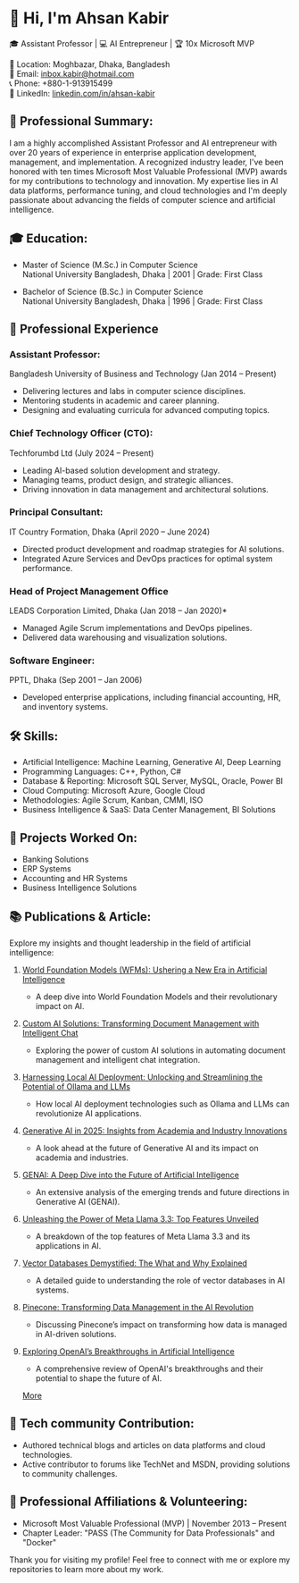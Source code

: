 # 👋 Hi, I'm Ahsan Kabir  

🎓 Assistant Professor | 💻 AI Entrepreneur | 🏆 10x Microsoft MVP 

📍 Location: Moghbazar, Dhaka, Bangladesh  
📧 Email: [inbox.kabir@hotmail.com](mailto:inbox.kabir@hotmail.com)  
📞 Phone: +880-1-913915499  
🔗 LinkedIn: [linkedin.com/in/ahsan-kabir](https://linkedin.com/in/ahsan-kabir)  

## 🏅 Professional Summary:  
I am a highly accomplished Assistant Professor and AI entrepreneur with over 20 years of experience in enterprise application development, management, and implementation. A recognized industry leader, I've been honored with ten times Microsoft Most Valuable Professional (MVP) awards for my contributions to technology and innovation. My expertise lies in AI data platforms, performance tuning, and cloud technologies and I'm deeply passionate about advancing the fields of computer science and artificial intelligence.  

## 🎓 Education:  
- Master of Science (M.Sc.) in Computer Science  
  National University Bangladesh, Dhaka | 2001 | Grade: First Class  

- Bachelor of Science (B.Sc.) in Computer Science  
  National University Bangladesh, Dhaka | 1996 | Grade: First Class  

## 💼 Professional Experience  

### Assistant Professor:  
Bangladesh University of Business and Technology (Jan 2014 – Present)  
- Delivering lectures and labs in computer science disciplines.  
- Mentoring students in academic and career planning.  
- Designing and evaluating curricula for advanced computing topics.  

### Chief Technology Officer (CTO):  
Techforumbd Ltd (July 2024 – Present)  
- Leading AI-based solution development and strategy.  
- Managing teams, product design, and strategic alliances.  
- Driving innovation in data management and architectural solutions.  

### Principal Consultant:  
IT Country Formation, Dhaka (April 2020 – June 2024)  
- Directed product development and roadmap strategies for AI solutions.  
- Integrated Azure Services and DevOps practices for optimal system performance.  

### Head of Project Management Office  
LEADS Corporation Limited, Dhaka (Jan 2018 – Jan 2020)*  
- Managed Agile Scrum implementations and DevOps pipelines.  
- Delivered data warehousing and visualization solutions.  

### Software Engineer:  
PPTL, Dhaka (Sep 2001 – Jan 2006)  
- Developed enterprise applications, including financial accounting, HR, and inventory systems.  

## 🛠 Skills:  
- Artificial Intelligence: Machine Learning, Generative AI, Deep Learning  
- Programming Languages: C++, Python, C#  
- Database & Reporting: Microsoft SQL Server, MySQL, Oracle, Power BI  
- Cloud Computing: Microsoft Azure, Google Cloud  
- Methodologies: Agile Scrum, Kanban, CMMI, ISO  
- Business Intelligence & SaaS: Data Center Management, BI Solutions  


## 🔬 Projects Worked On:  
- Banking Solutions  
- ERP Systems  
- Accounting and HR Systems  
- Business Intelligence Solutions  


## 📚 Publications & Article:

Explore my insights and thought leadership in the field of artificial intelligence:  

1. [World Foundation Models (WFMs): Ushering a New Era in Artificial Intelligence](https://www.linkedin.com/pulse/world-foundation-models-wfms-ushering-new-era-artificial-ahsan-kabir-vtjqc/?trackingId=6uMrCtSHRfOPsa2%2ByWl4Cg%3D%3D)  
   - A deep dive into World Foundation Models and their revolutionary impact on AI.  

2. [Custom AI Solutions: Transforming Document Management with Intelligent Chat](https://www.linkedin.com/pulse/custom-ai-solutions-transforming-document-management-chat-ahsan-kabir-mh7wc/?trackingId=6uMrCtSHRfOPsa2%2ByWl4Cg%3D%3D)  
   - Exploring the power of custom AI solutions in automating document management and intelligent chat integration.  

3. [Harnessing Local AI Deployment: Unlocking and Streamlining the Potential of Ollama and LLMs](https://www.linkedin.com/pulse/harnessing-local-ai-deployment-unlocking-streamlining-ahsan-kabir-vliac/?trackingId=6uMrCtSHRfOPsa2%2ByWl4Cg%3D%3D)  
   - How local AI deployment technologies such as Ollama and LLMs can revolutionize AI applications.  

4. [Generative AI in 2025: Insights from Academia and Industry Innovations](https://www.linkedin.com/pulse/generative-ai-2025-insights-from-academia-industry-ahsan-kabir-oosfc/?trackingId=6uMrCtSHRfOPsa2%2ByWl4Cg%3D%3D)  
   - A look ahead at the future of Generative AI and its impact on academia and industries.  

5. [GENAI: A Deep Dive into the Future of Artificial Intelligence](https://www.linkedin.com/pulse/genai-deep-dive-future-artificial-intelligence-ahsan-kabir-c7koc/?trackingId=6uMrCtSHRfOPsa2%2ByWl4Cg%3D%3D)  
   - An extensive analysis of the emerging trends and future directions in Generative AI (GENAI).  

6. [Unleashing the Power of Meta Llama 3.3: Top Features Unveiled](https://www.linkedin.com/pulse/unleashing-power-meta-llama-33-top-features-unveiled-ahsan-kabir-azasc/?trackingId=6uMrCtSHRfOPsa2%2ByWl4Cg%3D%3D)  
   - A breakdown of the top features of Meta Llama 3.3 and its applications in AI.  

7. [Vector Databases Demystified: The What and Why Explained](https://www.linkedin.com/pulse/vector-databases-demystified-what-why-explained-ahsan-kabir-ztztc/?trackingId=6uMrCtSHRfOPsa2%2ByWl4Cg%3D%3D)  
   - A detailed guide to understanding the role of vector databases in AI systems.  

8. [Pinecone: Transforming Data Management in the AI Revolution](https://www.linkedin.com/pulse/pinecone-transforming-data-management-ai-revolution-ahsan-kabir-tok3c/?trackingId=6uMrCtSHRfOPsa2%2ByWl4Cg%3D%3D)  
   - Discussing Pinecone’s impact on transforming how data is managed in AI-driven solutions.  

9. [Exploring OpenAI’s Breakthroughs in Artificial Intelligence](https://www.linkedin.com/pulse/exploring-openais-breakthroughs-artificial-part-1-ahsan-kabir-to6ic/?trackingId=6uMrCtSHRfOPsa2%2ByWl4Cg%3D%3D)  
   - A comprehensive review of OpenAI's breakthroughs and their potential to shape the future of AI.  

   [More](https://github.com/Ahsankabir-AI/Ahsankabir-AI/blob/main/Article.md) 

## 🌟 Tech community Contribution: 
   
- Authored technical blogs and articles on data platforms and cloud technologies.  
- Active contributor to forums like TechNet and MSDN, providing solutions to community challenges.  


## 🌟 Professional Affiliations & Volunteering: 
-  Microsoft Most Valuable Professional (MVP) | November 2013 – Present  
- Chapter Leader: "PASS (The Community for Data Professionals" and "Docker"  




Thank you for visiting my profile! Feel free to connect with me or explore my repositories to learn more about my work.  
